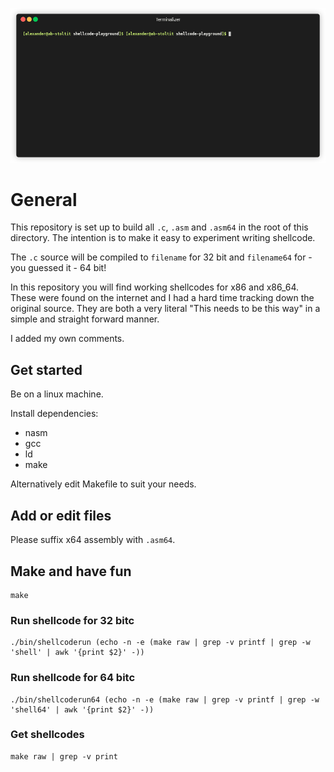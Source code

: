 ![shellcode-playground demo](images/demo.gif)

# General

This repository is set up to build all `.c`, `.asm` and `.asm64` in the root of this directory.
The intention is to make it easy to experiment writing shellcode.

The `.c` source will be compiled to `filename` for 32 bit and  `filename64` for - you guessed it - 64 bit!

In this repository you will find working shellcodes for x86 and x86_64. These were found on the internet and I had a hard time tracking down the original source.
They are both a very literal "This needs to be this way" in a simple and straight forward manner.

I added my own comments.

## Get started

Be on a linux machine.

Install dependencies:

* nasm
* gcc
* ld
* make

Alternatively edit Makefile to suit your needs.

## Add or edit files

Please suffix x64 assembly with `.asm64`.

## Make and have fun

    make

### Run shellcode for 32 bitc

    ./bin/shellcoderun (echo -n -e (make raw | grep -v printf | grep -w 'shell' | awk '{print $2}' -))

### Run shellcode for 64 bitc

    ./bin/shellcoderun64 (echo -n -e (make raw | grep -v printf | grep -w 'shell64' | awk '{print $2}' -))

### Get shellcodes

    make raw | grep -v print
